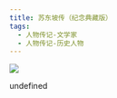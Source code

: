 ```yaml
---
title: 苏东坡传（纪念典藏版）
tags:
  - 人物传记-文学家
  - 人物传记-历史人物
---
```


![](https://wfqqreader-1252317822.image.myqcloud.com/cover/820/841820/s_841820.jpg)

undefined